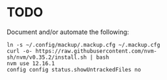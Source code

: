 # TODO

Document and/or automate the following:

```
ln -s ~/.config/mackup/.mackup.cfg ~/.mackup.cfg
curl -o- https://raw.githubusercontent.com/nvm-sh/nvm/v0.35.2/install.sh | bash
nvm use 12.16.1
config config status.showUntrackedFiles no
```
